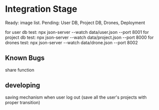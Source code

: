# Integration Stage

Ready: image list.
Pending: User DB, Project DB, Drones, Deployment

for user db test: npx json-server --watch data/user.json --port 8001
for project db test: npx json-server --watch data/project.json --port 8000
for drones test: npx json-server --watch data/drone.json --port 8002

## Known Bugs

share function

## developing

saving mechanism when user log out (save all the user's projects with proper transition)
